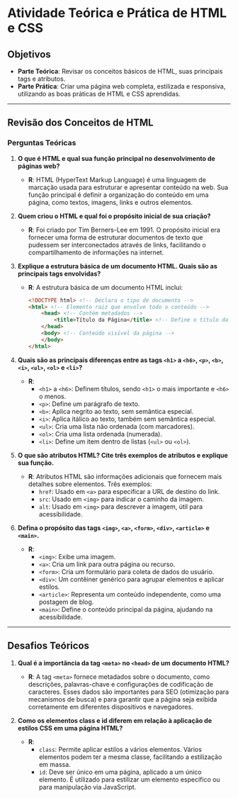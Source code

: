 # Atividade Teórica e Prática de HTML e CSS

## Objetivos
- **Parte Teórica**: Revisar os conceitos básicos de HTML, suas principais tags e atributos.
- **Parte Prática**: Criar uma página web completa, estilizada e responsiva, utilizando as boas práticas de HTML e CSS aprendidas.

---

## Revisão dos Conceitos de HTML

### Perguntas Teóricas

1. **O que é HTML e qual sua função principal no desenvolvimento de páginas web?**
   - **R**: HTML (HyperText Markup Language) é uma linguagem de marcação usada para estruturar e apresentar conteúdo na web. Sua função principal é definir a organização do conteúdo em uma página, como textos, imagens, links e outros elementos.

2. **Quem criou o HTML e qual foi o propósito inicial de sua criação?**
   - **R**: Foi criado por Tim Berners-Lee em 1991. O propósito inicial era fornecer uma forma de estruturar documentos de texto que pudessem ser interconectados através de links, facilitando o compartilhamento de informações na internet.

3. **Explique a estrutura básica de um documento HTML. Quais são as principais tags envolvidas?**
   - **R**: A estrutura básica de um documento HTML inclui:
     ```html
     <!DOCTYPE html> <!-- Declara o tipo de documento -->
     <html> <!-- Elemento raiz que envolve todo o conteúdo -->
         <head> <!-- Contém metadados -->
             <title>Título da Página</title> <!-- Define o título da página -->
         </head>
         <body> <!-- Conteúdo visível da página -->
         </body>
     </html>
     ```

4. **Quais são as principais diferenças entre as tags `<h1>` a `<h6>`, `<p>`, `<b>`, `<i>`, `<ul>`, `<ol>` e `<li>`?**
   - **R**: 
     - `<h1>` a `<h6>`: Definem títulos, sendo `<h1>` o mais importante e `<h6>` o menos.
     - `<p>`: Define um parágrafo de texto.
     - `<b>`: Aplica negrito ao texto, sem semântica especial.
     - `<i>`: Aplica itálico ao texto, também sem semântica especial.
     - `<ul>`: Cria uma lista não ordenada (com marcadores).
     - `<ol>`: Cria uma lista ordenada (numerada).
     - `<li>`: Define um item dentro de listas (`<ul>` ou `<ol>`).

5. **O que são atributos HTML? Cite três exemplos de atributos e explique sua função.**
   - **R**: Atributos HTML são informações adicionais que fornecem mais detalhes sobre elementos. Três exemplos:
     - `href`: Usado em `<a>` para especificar a URL de destino do link.
     - `src`: Usado em `<img>` para indicar o caminho da imagem.
     - `alt`: Usado em `<img>` para descrever a imagem, útil para acessibilidade.

6. **Defina o propósito das tags `<img>`, `<a>`, `<form>`, `<div>`, `<article>` e `<main>`.**
   - **R**: 
     - `<img>`: Exibe uma imagem.
     - `<a>`: Cria um link para outra página ou recurso.
     - `<form>`: Cria um formulário para coleta de dados do usuário.
     - `<div>`: Um contêiner genérico para agrupar elementos e aplicar estilos.
     - `<article>`: Representa um conteúdo independente, como uma postagem de blog.
     - `<main>`: Define o conteúdo principal da página, ajudando na acessibilidade.

---

## Desafios Teóricos

1. **Qual é a importância da tag `<meta>` no `<head>` de um documento HTML?**
   - **R**: A tag `<meta>` fornece metadados sobre o documento, como descrições, palavras-chave e configurações de codificação de caracteres. Esses dados são importantes para SEO (otimização para mecanismos de busca) e para garantir que a página seja exibida corretamente em diferentes dispositivos e navegadores.

2. **Como os elementos class e id diferem em relação à aplicação de estilos CSS em uma página HTML?**
   - **R**: 
     - `class`: Permite aplicar estilos a vários elementos. Vários elementos podem ter a mesma classe, facilitando a estilização em massa.
     - `id`: Deve ser único em uma página, aplicado a um único elemento. É utilizado para estilizar um elemento específico ou para manipulação via JavaScript.